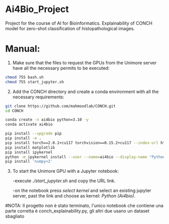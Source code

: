  # Ai4Bio_Project

Project for the course of AI for Bioinformatics.
Explainability of CONCH model for zero-shot classification of histopathological images.

# Manual:

  1. Make sure that the files to request the GPUs from the Unimore server have all the necessary permits to be executed:
 ```bash
 chmod 755 bash.sh
 chmod 755 start_jupyter.sh
 ```
     
 
  2. Add the CONCH directory and create a conda environment with all the necessary requirements:
    
```bash
git clone https://github.com/mahmoodlab/CONCH.git
cd CONCH
```

```bash
conda create -n ai4bio python=3.10 -y
conda activate ai4bio

pip install --upgrade pip
pip install -e .
pip install torch==2.0.1+cu117 torchvision==0.15.2+cu117 --index-url https://download.pytorch.org/whl/cu117
pip install matplotlib
pip install ipykernel
python -m ipykernel install --user --name=ai4bio --display-name "Python (Ai4bio)"
pip install 'numpy<2'
```


 3. To start the Unimore GPU with a Jupyter notebook:
     
     -execute *./start_jupyter.sh* and copy the URL link.
    
     -on the notebook press *select kernel* and select an existing jupyter server, past the link and choose as kernel: *Python (Ai4bio)*.

#NOTA:
Il progetto non è stato terminato, l'unico notebook che contiene una parte corretta è conch_explainability.py, gli altri due usano un dataset sbagliato

